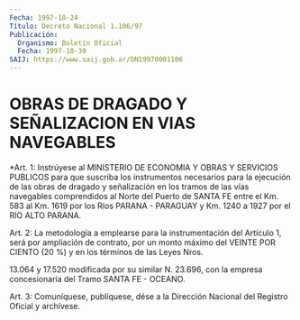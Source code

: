 ```yaml
---
Fecha: 1997-10-24
Título: Decreto Nacional 1.106/97
Publicación:
  Organismo: Boletín Oficial
  Fecha: 1997-10-30
SAIJ: https://www.saij.gob.ar/DN19970001106
---
```

# OBRAS DE DRAGADO Y SEÑALIZACION EN VIAS NAVEGABLES

<a id="1"></a>
*Art. 1: Instrúyese al MINISTERIO  DE  ECONOMIA  Y  OBRAS  Y SERVICIOS PUBLICOS  para  que suscriba los instrumentos necesarios para la ejecución de las obras de dragado y señalización en los tramos de las vías navegables comprendidos al Norte del Puerto de SANTA FE entre el Km. 583 al Km. 1619 por los Ríos PARANA - PARAGUAY y Km. 1240 a 1927 por el RIO ALTO PARANA.

<a id="2"></a>
Art. 2: La metodología  a  emplearse  para  la instrumentación del Artículo 1, será por ampliación de contrato, por  un  monto  máximo del  VEINTE  POR CIENTO (20 %) y en los términos de las Leyes Nros.

13.064 y 17.520 modificada por su similar N. 23.696, con la empresa concesionaria del Tramo SANTA FE - OCEANO.

<a id="3"></a>
Art.  3: Comuníquese,  publíquese, dése a la Dirección Nacional del Registro Oficial y archívese.